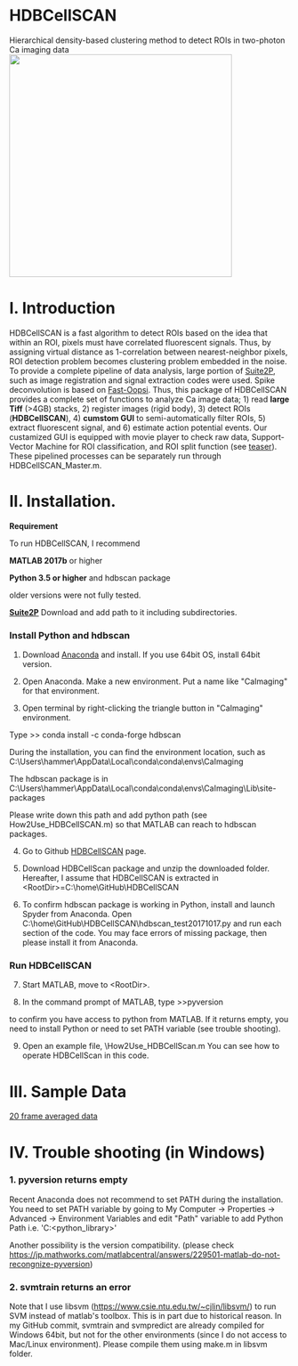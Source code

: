 # HDBCellSCAN
Hierarchical density-based clustering method to detect ROIs in two-photon Ca imaging data
[<img src="https://github.com/hamaguchikosuke/HDBCellSCAN/blob/master/CaGui/figures/HDBCellSCAN_ROIs.png" width=400px>](https://youtu.be/8SzqegNeZCc)
# I. Introduction
HDBCellSCAN is a fast algorithm to detect ROIs based on the idea that within an ROI, pixels must have correlated fluorescent signals. Thus, by assigning virtual distance as 1-correlation between nearest-neighbor pixels, ROI detection problem becomes clustering problem embedded in the noise. To provide a complete pipeline of data analysis, large portion of [Suite2P](https://github.com/cortex-lab/Suite2P), such as image registration and signal extraction codes were used. Spike deconvolution is based on [Fast-Oopsi](https://github.com/jovo/fast-oopsi). Thus, this package of HDBCellSCAN provides a complete set of functions to analyze Ca image data; 1) read **large Tiff** (>4GB) stacks, 2) register images (rigid body), 3) detect ROIs (**HDBCellSCAN**), 4) **cumstom GUI** to semi-automatically filter ROIs, 5) extract fluorescent signal, and 6) estimate action potential events. Our custamized GUI is equipped with movie player to check raw data, Support-Vector Machine for ROI classification, and ROI split function (see [teaser](https://youtu.be/8SzqegNeZCc)). These pipelined processes can be separately run through HDBCellSCAN_Master.m.

# II. Installation. 
**Requirement**

To run HDBCellSCAN, I recommend 

**MATLAB 2017b** or higher

**Python 3.5 or higher** and hdbscan package 

older versions were not fully tested. 

**[Suite2P](https://github.com/cortex-lab/Suite2P)** Download and add path to it including subdirectories. 

### Install Python and hdbscan ###

1. Download [Anaconda](https://www.anaconda.com/download/) and install. If you use 64bit OS, install 64bit version. 

2. Open Anaconda. Make a new environment. 
   Put a name like "CaImaging" for that environment.

3. Open terminal by right-clicking the triangle button in "CaImaging" environment.  
   
Type 
\>> conda install -c conda-forge hdbscan

During the installation, you can find the environment location, such as 
C:\Users\hammer\AppData\Local\conda\conda\envs\CaImaging

The hdbscan package is in 
C:\Users\hammer\AppData\Local\conda\conda\envs\CaImaging\Lib\site-packages

Please write down this path and add python path (see How2Use_HDBCellSCAN.m) so that MATLAB can reach to hdbscan packages. 

4. Go to Github [HDBCellSCAN](https://github.com/hamaguchikosuke/HDBCellSCAN) page.

5. Download HDBCellScan package and unzip the downloaded folder.
Hereafter, I assume that HDBCellSCAN is extracted in \<RootDir\>=C:\home\GitHub\HDBCellSCAN

6. To confirm hdbscan package is working in Python, install and launch Spyder from Anaconda. 
Open C:\home\GitHub\HDBCellSCAN\hdbscan_test20171017.py and run each section of the code.
You may face errors of missing package, then please install it from Anaconda.
 
### Run HDBCellSCAN ###
7. Start MATLAB, move to \<RootDir\>. 

8. In the command prompt of MATLAB, type
\>>pyversion

to confirm you have access to python from MATLAB. If it returns empty, you need to install Python or need to set PATH variable (see trouble shooting). 

9. Open an example file, <RootDir>\How2Use_HDBCellScan.m
 You can see how to operate HDBCellScan in this code.

# III. Sample Data
[20 frame averaged data](https://drive.google.com/open?id=1AZ6vBrWiMOHIOn4_DpTgvZkw6IhVUt4u)

# IV. Trouble shooting (in Windows)

### 1. pyversion returns empty 

Recent Anaconda does not recommend to set PATH during the installation. 
You need to set PATH variable by going to 
My Computer -> Properties -> Advanced -> Environment Variables and edit "Path" variable to add Python Path i.e. 'C:\<python_library>'

Another possibility is the version compatibility.
(please check https://jp.mathworks.com/matlabcentral/answers/229501-matlab-do-not-recongnize-pyversion)

### 2. svmtrain returns an error 
Note that I use libsvm (https://www.csie.ntu.edu.tw/~cjlin/libsvm/) to run SVM instead of matlab's toolbox. 
This is in part due to historical reason. In my GitHub commit, svmtrain and svmpredict are already compiled for Windows 64bit, but not for the other environments (since I do not access to Mac/Linux environment).
Please compile them using make.m in libsvm folder.


